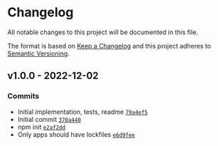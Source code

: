 # Changelog

All notable changes to this project will be documented in this file.

The format is based on [Keep a Changelog](https://keepachangelog.com/en/1.0.0/)
and this project adheres to [Semantic Versioning](https://semver.org/spec/v2.0.0.html).

## v1.0.0 - 2022-12-02

### Commits

- Initial implementation, tests, readme [`79a4ef5`](https://github.com/es-shims/Set.prototype.union/commit/79a4ef58c392245f421b805b9aeaf767a274eccc)
- Initial commit [`370a440`](https://github.com/es-shims/Set.prototype.union/commit/370a44001e17a4661e26d6c56383a5b243068717)
- npm init [`e2af2dd`](https://github.com/es-shims/Set.prototype.union/commit/e2af2ddf36aae4cd59d88daa75407417158206e5)
- Only apps should have lockfiles [`e6d9fee`](https://github.com/es-shims/Set.prototype.union/commit/e6d9fee9a2d706590d903bb6cc86a03251b6864c)
